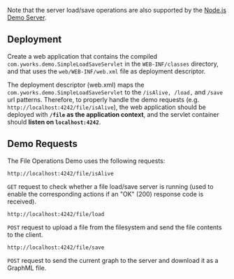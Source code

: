 <!--
 //////////////////////////////////////////////////////////////////////////////
 // @license
 // This file is part of yFiles for HTML 2.5.0.3.
 // Use is subject to license terms.
 //
 // Copyright (c) 2000-2023 by yWorks GmbH, Vor dem Kreuzberg 28,
 // 72070 Tuebingen, Germany. All rights reserved.
 //
 //////////////////////////////////////////////////////////////////////////////
-->
Note that the server load/save operations are also supported by the [Node.js Demo Server](../../../../demo-server/README.html).

## Deployment

Create a web application that contains the compiled `com.yworks.demo.SimpleLoadSaveServlet` in the `WEB-INF/classes` directory, and that uses the `web/WEB-INF/web.xml` file as deployment descriptor.

The deployment descriptor (web.xml) maps the `com.yworks.demo.SimpleLoadSaveServlet` to the `/isAlive, /load,` and `/save` url patterns. Therefore, to properly handle the demo requests (e.g. `http://localhost:4242/file/isAlive`), the web application should be deployed with **`/file` as the application context**, and the servlet container should **listen on `localhost:4242`**.

## Demo Requests

The File Operations Demo uses the following requests:

`http://localhost:4242/file/isAlive`

`GET` request to check whether a file load/save server is running (used to enable the corresponding actions if an "OK" (200) response code is received).

`http://localhost:4242/file/load`

`POST` request to upload a file from the filesystem and send the file contents to the client.

`http://localhost:4242/file/save`

`POST` request to send the current graph to the server and download it as a GraphML file.
